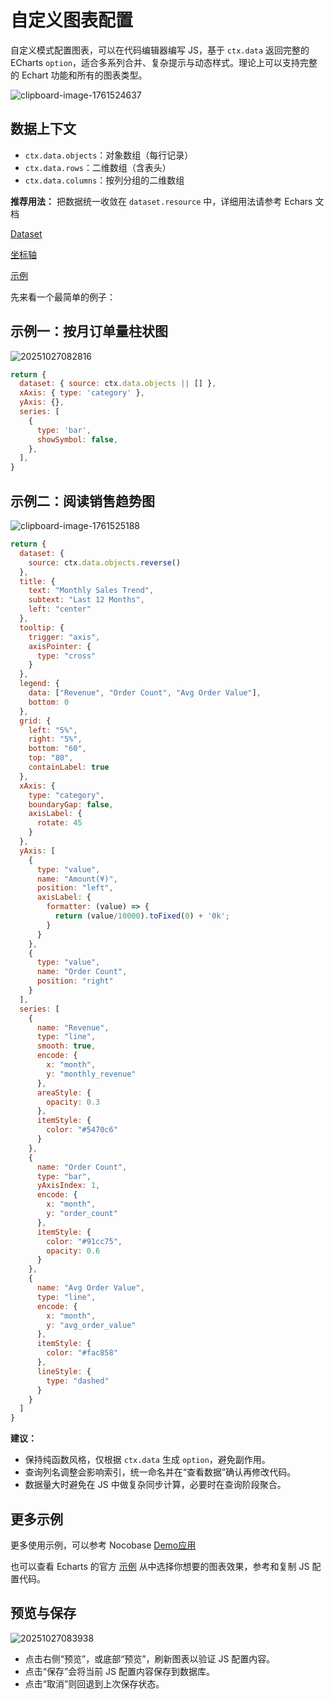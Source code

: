# 自定义图表配置

自定义模式配置图表，可以在代码编辑器编写 JS，基于 `ctx.data` 返回完整的 ECharts `option`，适合多系列合并、复杂提示与动态样式。理论上可以支持完整的 Echart 功能和所有的图表类型。

![clipboard-image-1761524637](https://static-docs.nocobase.com/clipboard-image-1761524637.png)

## 数据上下文
- `ctx.data.objects`：对象数组（每行记录）
- `ctx.data.rows`：二维数组（含表头）
- `ctx.data.columns`：按列分组的二维数组

**推荐用法：**
把数据统一收敛在 `dataset.resource` 中，详细用法请参考 Echars 文档

 [Dataset](https://echarts.apache.org/handbook/en/concepts/dataset/#map-row-or-column-of-dataset-to-series)

 [坐标轴](https://echarts.apache.org/handbook/en/concepts/axis) 
 
 [示例](https://echarts.apache.org/examples/en/index.html)


先来看一个最简单的例子：

## 示例一：按月订单量柱状图

![20251027082816](https://static-docs.nocobase.com/20251027082816.png)

```js
return {
  dataset: { source: ctx.data.objects || [] },
  xAxis: { type: 'category' },
  yAxis: {},
  series: [
    {
      type: 'bar',
      showSymbol: false,
    },
  ],
}
```


## 示例二：阅读销售趋势图

![clipboard-image-1761525188](https://static-docs.nocobase.com/clipboard-image-1761525188.png)

```js
return {
  dataset: {
    source: ctx.data.objects.reverse()
  },
  title: {
    text: "Monthly Sales Trend",
    subtext: "Last 12 Months",
    left: "center"
  },
  tooltip: {
    trigger: "axis",
    axisPointer: {
      type: "cross"
    }
  },
  legend: {
    data: ["Revenue", "Order Count", "Avg Order Value"],
    bottom: 0
  },
  grid: {
    left: "5%",
    right: "5%",
    bottom: "60",
    top: "80",
    containLabel: true
  },
  xAxis: {
    type: "category",
    boundaryGap: false,
    axisLabel: {
      rotate: 45
    }
  },
  yAxis: [
    {
      type: "value",
      name: "Amount(¥)",
      position: "left",
      axisLabel: {
        formatter: (value) => {
          return (value/10000).toFixed(0) + '0k';
        }
      }
    },
    {
      type: "value",
      name: "Order Count",
      position: "right"
    }
  ],
  series: [
    {
      name: "Revenue",
      type: "line",
      smooth: true,
      encode: {
        x: "month",
        y: "monthly_revenue"
      },
      areaStyle: {
        opacity: 0.3
      },
      itemStyle: {
        color: "#5470c6"
      }
    },
    {
      name: "Order Count",
      type: "bar",
      yAxisIndex: 1,
      encode: {
        x: "month",
        y: "order_count"
      },
      itemStyle: {
        color: "#91cc75",
        opacity: 0.6
      }
    },
    {
      name: "Avg Order Value",
      type: "line",
      encode: {
        x: "month",
        y: "avg_order_value"
      },
      itemStyle: {
        color: "#fac858"
      },
      lineStyle: {
        type: "dashed"
      }
    }
  ]
}
```

**建议：**
- 保持纯函数风格，仅根据 `ctx.data` 生成 `option`，避免副作用。
- 查询列名调整会影响索引，统一命名并在“查看数据”确认再修改代码。
- 数据量大时避免在 JS 中做复杂同步计算，必要时在查询阶段聚合。


## 更多示例

更多使用示例，可以参考 Nocobase [Demo应用](https://demo3.sg.nocobase.com/admin/5xrop8s0bui)

也可以查看 Echarts 的官方 [示例](https://echarts.apache.org/examples/en/index.html) 从中选择你想要的图表效果，参考和复制 JS 配置代码。 
 

## 预览与保存

![20251027083938](https://static-docs.nocobase.com/20251027083938.png)

- 点击右侧“预览”，或底部“预览”，刷新图表以验证 JS 配置内容。
- 点击“保存”会将当前 JS 配置内容保存到数据库。
- 点击“取消”则回退到上次保存状态。
